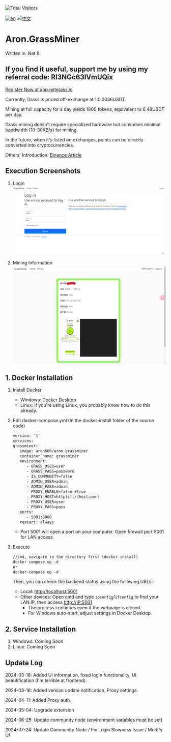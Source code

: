 ![Total Visitors](https://komarev.com/ghpvc/?username=aron-666miner&color=green)

[![en](https://img.shields.io/badge/lang-en-red.svg)](https://github.com/aron-666/Aron.GrassMiner/blob/master/README.en.md)
[![中文](https://img.shields.io/badge/lang-中文-blue.svg)](https://github.com/aron-666/Aron.GrassMiner)

# Aron.GrassMiner
Written in .Net 8

## If you find it useful, support me by using my referral code: RI3NGc63lVmUQix
[Register Now at app.getgrass.io](https://app.getgrass.io/register/?referralCode=RI3NGc63lVmUQix)

Currently, Grass is priced off-exchange at 1:0.0036USDT.

Mining at full capacity for a day yields 1800 tokens, equivalent to 6.48USDT per day.

Grass mining doesn't require specialized hardware but consumes minimal bandwidth (10-30KB/s) for mining.

In the future, when it's listed on exchanges, points can be directly converted into cryptocurrencies.

Others' Introduction: [Binance Article](https://www.binance.com/zh-TC/feed/post/1783966376178)

## Execution Screenshots
1. Login
![image](https://github.com/aron-666/Aron.GrassMiner/blob/master/%E6%88%AA%E5%9C%96/%E5%BE%8C%E8%87%BA%E7%99%BB%E5%85%A5%E7%95%AB%E9%9D%A2.png?raw=true)

2. Mining Information
![image](https://github.com/aron-666/Aron.GrassMiner/blob/master/%E6%88%AA%E5%9C%96/%E6%8C%96%E7%A4%A6%E7%95%AB%E9%9D%A2.png?raw=true)

## 1. Docker Installation
1. Install Docker
   - Windows: [Docker Desktop](https://www.docker.com/products/docker-desktop/)
   - Linux: If you're using Linux, you probably know how to do this already.

2. Edit docker-compose.yml (In the docker-install folder of the source code)
   ```
   version: '1'
   services:
   grassminer:
      image: aron666/aron.grassminer
      container_name: grassminer
      environment:
         - GRASS_USER=user
         - GRASS_PASS=password
         - IS_COMMUNITY=false
         - ADMIN_USER=admin
         - ADMIN_PASS=admin
         - PROXY_ENABLE=false #true
         - PROXY_HOST=http(s)://host:port
         - PROXY_USER=user
         - PROXY_PASS=pass
      ports:
         - 5001:8080
      restart: always
   ```

   - Port 5001 will open a port on your computer. Open firewall port 5001 for LAN access.

3. Execute
   ```
   //cmd, navigate to the directory first (docker-install)
   docker compose up -d
   or
   docker-compose up -d
   ```
   Then, you can check the backend status using the following URLs:

   - Local: [http://localhost:5001](http://localhost:5001)
   - Other devices: Open cmd and type `ipconfig`/`ifconfig` to find your LAN IP, then access [http://IP:5001](http://IP:5001)
     - The process continues even if the webpage is closed.
     - For Windows auto-start, adjust settings in Docker Desktop.

## 2. Service Installation
1. Windows: Coming Soon
2. Linux: Coming Soon

## Update Log
2024-03-18: Added UI information, fixed login functionality, UI beautification (I'm terrible at frontend).

2024-03-18: Added version update notification, Proxy settings.

2024-04-11: Added Proxy auth.

2024-05-04: Upgrade extension

2024-06-25: Update community node (environment variables must be set)

2024-07-24: Update Community Node / Fix Login Slowness Issue / Modify UI
